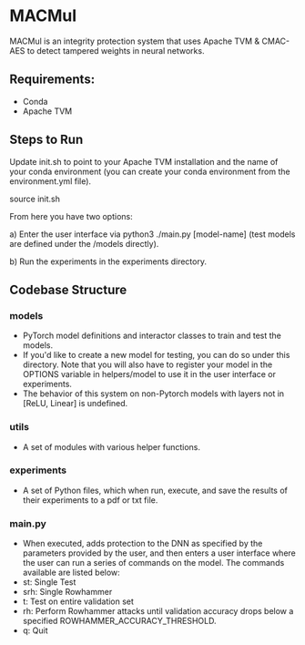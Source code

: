 # MACMul
MACMul is an integrity protection system that uses Apache TVM & CMAC-AES to detect tampered weights in neural networks.

## Requirements:
- Conda
- Apache TVM

## Steps to Run
Update init.sh to point to your Apache TVM installation and the name of your conda environment (you can create your conda environment from the environment.yml file). 

source init.sh

From here you have two options:

a) Enter the user interface via python3 ./main.py [model-name] (test models are defined under the /models directly).

b) Run the experiments in the experiments directory.

## Codebase Structure
### models
* PyTorch model definitions and interactor classes to train and test the models.
* If you'd like to create a new model for testing, you can do so under this directory. Note that you will also have to register your model in the OPTIONS variable in helpers/model to use it in the user interface or experiments.
* The behavior of this system on non-Pytorch models with layers not in [ReLU, Linear] is undefined. 

### utils
* A set of modules with various helper functions.

### experiments
* A set of Python files, which when run, execute, and save the results of their experiments to a pdf or txt file.

### main.py
* When executed, adds protection to the DNN as specified by the parameters provided by the user, and then enters a user interface where the user can run a series of commands on the model. The commands available are listed below:
* st: Single Test
* srh: Single Rowhammer
* t: Test on entire validation set
* rh: Perform Rowhammer attacks until validation accuracy drops below a specified ROWHAMMER_ACCURACY_THRESHOLD.
* q: Quit
